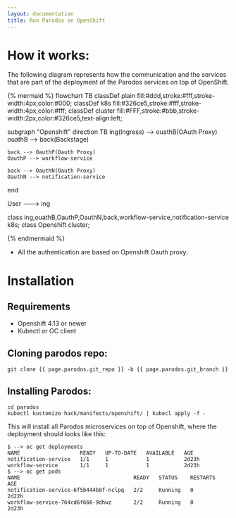 ```yaml
---
layout: documentation
title: Run Parodos on OpenShift
---
```


# How it works:

The following diagram represents how the communication and the services that
are part of the deployment of the Parodos services on top of OpenShift.

{% mermaid %}
flowchart TB
  classDef plain fill:#ddd,stroke:#fff,stroke-width:4px,color:#000;
  classDef k8s fill:#326ce5,stroke:#fff,stroke-width:4px,color:#fff;
  classDef cluster fill:#FFF,stroke:#bbb,stroke-width:2px,color:#326ce5,text-align:left;

  subgraph "Openshift"
    direction TB
    ing(Ingress) --> ouathB(OAuth Proxy)
    ouathB --> back(Backstage)

    back --> OauthP(Oauth Proxy)
    OauthP --> workflow-service

    back --> OauthN(Oauth Proxy)
    OauthN --> notification-service
  end

  User --->  ing


  class ing,ouathB,OauthP,OauthN,back,workflow-service,notification-service k8s;
  class Openshift cluster;

{% endmermaid %}

- All the authentication are based on Openshift Oauth proxy.

# Installation

## Requirements

- Openshift 4.13 or newer
- Kubectl or OC client

## Cloning parodos repo:

```
git clone {{ page.parodos.git_repo }} -b {{ page.parodos.git_branch }}
```

## Installing Parodos:

```
cd parodos
kubectl kustomize hack/manifests/openshift/ | kubecl apply -f -
```

This will install all Parodos microservices on top of Openshift, where the
deployment should looks like this:

```
$ --> oc get deployments
NAME                   READY   UP-TO-DATE   AVAILABLE   AGE
notification-service   1/1     1            1           2d23h
workflow-service       1/1     1            1           2d23h
$ --> oc get pods
NAME                                    READY   STATUS    RESTARTS   AGE
notification-service-6f5b444b8f-nclpq   2/2     Running   0          2d22h
workflow-service-764cd6f666-9dhwz       2/2     Running   0          2d23h
```
